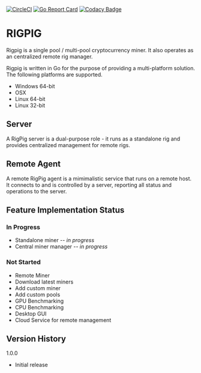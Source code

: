 [![CircleCI](https://circleci.com/gh/serainville/rigpig/tree/master.svg?style=svg)](https://circleci.com/gh/serainville/rigpig/tree/master) [![Go Report Card](https://goreportcard.com/badge/github.com/serainville/rigpig)](https://goreportcard.com/report/github.com/serainville/rigpig) [![Codacy Badge](https://api.codacy.com/project/badge/Grade/77f9cb5f1a5d4f089c8f4edd32216372)](https://www.codacy.com/project/serainville/rigpig/dashboard?utm_source=github.com&amp;utm_medium=referral&amp;utm_content=serainville/rigpig&amp;utm_campaign=Badge_Grade_Dashboard)

# RIGPIG
Rigpig is a single pool / multi-pool cryptocurrency miner. It also operates
as an centralized remote rig manager.

Rigpig is written in Go for the purpose of providing a multi-platform solution.
The following platforms are supported.

- Windows 64-bit
- OSX
- Linux 64-bit
- Linux 32-bit

## Server
A RigPig server is a dual-purpose role - it runs as a standalone rig and
provides centralized management for remote rigs.
 

## Remote Agent
A remote RigPig agent is a mimimalistic service that runs on a remote
host. It connects to and is controlled by a server, reporting all status and
operations to the server.


## Feature Implementation Status
### In Progress
- Standalone miner -- *in progress*
- Central miner manager -- *in progress*

### Not Started
- Remote Miner
- Download latest miners
- Add custom miner
- Add custom pools
- GPU Benchmarking
- CPU Benchmarking
- Desktop GUI
- Cloud Service for remote management


## Version History
1.0.0
- Initial release
